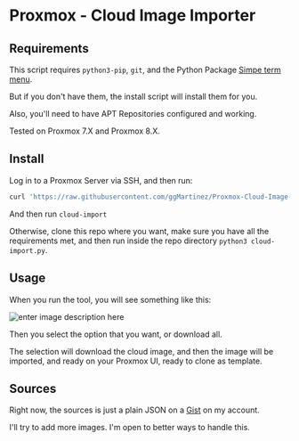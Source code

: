 # Proxmox - Cloud Image Importer

 
## Requirements 
This script requires `python3-pip`, `git`, and the Python Package [Simpe term menu](https://pypi.org/project/simple-term-menu/). 

But if you don't have them, the install script will install them for you.

Also, you'll need to have APT Repositories configured and working. 

Tested on Proxmox 7.X and Proxmox 8.X.
## Install 

Log in to a Proxmox Server via SSH, and then run: 
```bash
curl 'https://raw.githubusercontent.com/ggMartinez/Proxmox-Cloud-Image-Importer/main/install.sh' | bash
```

And then run `cloud-import`
 
 Otherwise, clone this repo where you want, make sure you have all the requirements met, and then run inside the repo directory `python3 cloud-import.py`.

## Usage

When you run the tool, you will see something like this:

![enter image description here](https://i.ibb.co/sgn3FgL/Screenshot-2024-08-27-at-2-37-49-PM.png)

Then you select the option that you want, or download all. 

The selection will download the cloud image, and then the image will be imported, and ready on your Proxmox UI, ready to clone as template. 

## Sources
Right now, the sources is just a plain JSON on a [Gist](https://gist.githubusercontent.com/ggMartinez/f20f83d6a7630ab49d782abfe9017bc5/raw/3fb857a37b413403322e21469e155922bbac7d0c/sources.json) on my account. 

I'll try to add more images. I'm open to better ways to handle this.
